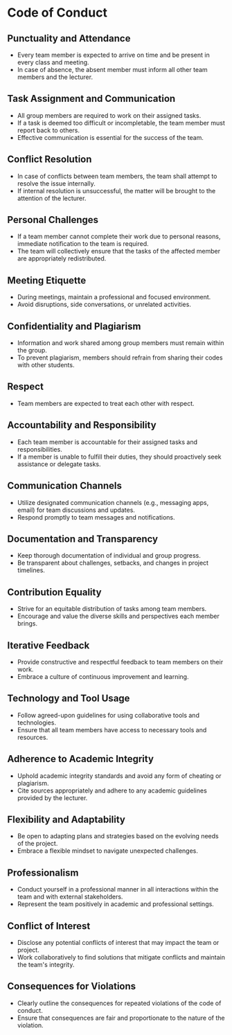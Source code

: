 # Code of Conduct

## Punctuality and Attendance
- Every team member is expected to arrive on time and be present in every class and meeting.
- In case of absence, the absent member must inform all other team members and the lecturer.

## Task Assignment and Communication
- All group members are required to work on their assigned tasks.
- If a task is deemed too difficult or incompletable, the team member must report back to others.
- Effective communication is essential for the success of the team.

## Conflict Resolution
- In case of conflicts between team members, the team shall attempt to resolve the issue internally.
- If internal resolution is unsuccessful, the matter will be brought to the attention of the lecturer.

## Personal Challenges
- If a team member cannot complete their work due to personal reasons, immediate notification to the team is required.
- The team will collectively ensure that the tasks of the affected member are appropriately redistributed.

## Meeting Etiquette
- During meetings, maintain a professional and focused environment.
- Avoid disruptions, side conversations, or unrelated activities.

## Confidentiality and Plagiarism
- Information and work shared among group members must remain within the group.
- To prevent plagiarism, members should refrain from sharing their codes with other students.

## Respect
- Team members are expected to treat each other with respect.

## Accountability and Responsibility
- Each team member is accountable for their assigned tasks and responsibilities.
- If a member is unable to fulfill their duties, they should proactively seek assistance or delegate tasks.

## Communication Channels
- Utilize designated communication channels (e.g., messaging apps, email) for team discussions and updates.
- Respond promptly to team messages and notifications.

## Documentation and Transparency
- Keep thorough documentation of individual and group progress.
- Be transparent about challenges, setbacks, and changes in project timelines.

## Contribution Equality
- Strive for an equitable distribution of tasks among team members.
- Encourage and value the diverse skills and perspectives each member brings.

## Iterative Feedback
- Provide constructive and respectful feedback to team members on their work.
- Embrace a culture of continuous improvement and learning.

## Technology and Tool Usage
- Follow agreed-upon guidelines for using collaborative tools and technologies.
- Ensure that all team members have access to necessary tools and resources.

## Adherence to Academic Integrity
- Uphold academic integrity standards and avoid any form of cheating or plagiarism.
- Cite sources appropriately and adhere to any academic guidelines provided by the lecturer.

## Flexibility and Adaptability
- Be open to adapting plans and strategies based on the evolving needs of the project.
- Embrace a flexible mindset to navigate unexpected challenges.

## Professionalism
- Conduct yourself in a professional manner in all interactions within the team and with external stakeholders.
- Represent the team positively in academic and professional settings.

## Conflict of Interest
- Disclose any potential conflicts of interest that may impact the team or project.
- Work collaboratively to find solutions that mitigate conflicts and maintain the team's integrity.

## Consequences for Violations
- Clearly outline the consequences for repeated violations of the code of conduct.
- Ensure that consequences are fair and proportionate to the nature of the violation.
